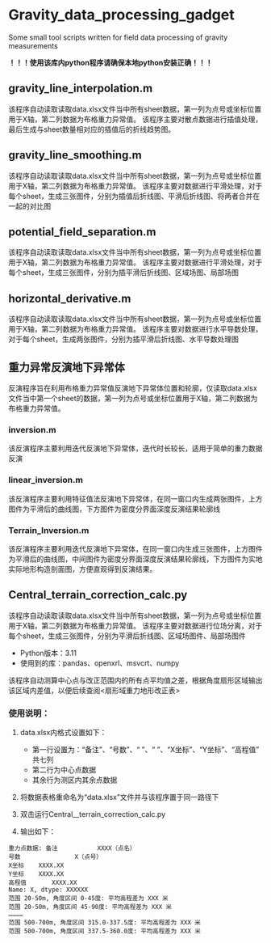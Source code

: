 # Gravity_data_processing_gadget

Some small tool scripts written for field data processing of gravity measurements

**！！！使用该库内python程序请确保本地python安装正确！！！**

## gravity_line_interpolation.m
该程序自动读取读取data.xlsx文件当中所有sheet数据，第一列为点号或坐标位置用于X轴，第二列数据为布格重力异常值。
该程序主要对散点数据进行插值处理，最后生成与sheet数量相对应的插值后的折线趋势图。

## gravity_line_smoothing.m
该程序自动读取读取data.xlsx文件当中所有sheet数据，第一列为点号或坐标位置用于X轴，第二列数据为布格重力异常值。
该程序主要对数据进行平滑处理，对于每个sheet，生成三张图件，分别为插值后折线图、平滑后折线图、将两者合并在一起的对比图

## potential_field_separation.m
该程序自动读取读取data.xlsx文件当中所有sheet数据，第一列为点号或坐标位置用于X轴，第二列数据为布格重力异常值。
该程序主要对数据进行平滑处理，对于每个sheet，生成三张图件，分别为插平滑后折线图、区域场图、局部场图

## horizontal_derivative.m
该程序自动读取读取data.xlsx文件当中所有sheet数据，第一列为点号或坐标位置用于X轴，第二列数据为布格重力异常值。
该程序主要对数据进行水平导数处理，对于每个sheet，生成两张图件，分别为插平滑后折线图、水平导数处理图

## 重力异常反演地下异常体
反演程序旨在利用布格重力异常值反演地下异常体位置和轮廓，仅读取data.xlsx文件当中第一个sheet的数据，第一列为点号或坐标位置用于X轴，第二列数据为布格重力异常值。
### inversion.m
该反演程序主要利用迭代反演地下异常体，迭代时长较长，适用于简单的重力数据反演
### linear_inversion.m
该反演程序主要利用特征值法反演地下异常体，在同一窗口内生成两张图件，上方图件为平滑后的曲线图，下方图件为密度分界面深度反演结果轮廓线
### Terrain_Inversion.m
该反演程序主要利用迭代反演地下异常体，在同一窗口内生成三张图件，上方图件为平滑后的曲线图，中间图件为密度分界面深度反演结果轮廓线，下方图件为实地实际地形构造剖面图，方便直观得到反演结果。
   

## Central_terrain_correction_calc.py
该程序自动读取读取data.xlsx文件当中所有sheet数据，第一列为点号或坐标位置用于X轴，第二列数据为布格重力异常值。
该程序主要对数据进行位场分离，对于每个sheet，生成三张图件，分别为平滑后折线图、区域场图件、局部场图件

- Python版本：3.11
- 使用到的库：pandas、openxrl、msvcrt、numpy

该程序自动测算中心点与改正范围内的所有点平均值之差，根据角度扇形区域输出该区域内差值，以便后续查阅<扇形域重力地形改正表>

### 使用说明：

1. data.xlsx内格式设置如下：
   - 第一行设置为：“备注”、“号数”、“  ”、“  ”、“X坐标”、“Y坐标”、“高程值”  共七列
   - 第二行为中心点数据
   - 其余行为测区内其余点数据
   
2. 将数据表格重命名为“data.xlsx”文件并与该程序置于同一路径下

3. 双击运行Central__terrain_correction_calc.py

4. 输出如下：

``` 
重力点数据: 备注           XXXX（点名）
号数               X（点号）
X坐标    XXXX.XX
Y坐标    XXXX.XX
高程值       XXXX.XX
Name: X, dtype: XXXXXX
范围 20-50m, 角度区间 0-45度: 平均高程差为 XXX 米
范围 20-50m, 角度区间 45-90度: 平均高程差为 XXX 米
…………
范围 500-700m, 角度区间 315.0-337.5度: 平均高程差为 XXX 米
范围 500-700m, 角度区间 337.5-360.0度: 平均高程差为 XXX 米
```

